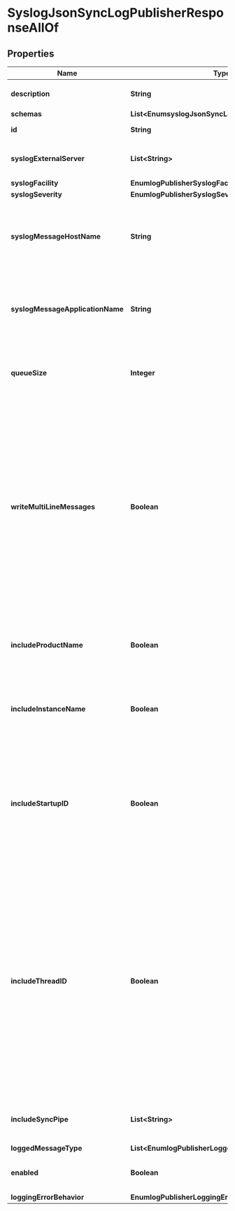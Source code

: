 

# SyslogJsonSyncLogPublisherResponseAllOf


## Properties

| Name | Type | Description | Notes |
|------------ | ------------- | ------------- | -------------|
|**description** | **String** | A description for this Log Publisher |  [optional] |
|**schemas** | **List&lt;EnumsyslogJsonSyncLogPublisherSchemaUrn&gt;** |  |  [optional] |
|**id** | **String** | Name of the Log Publisher |  [optional] |
|**syslogExternalServer** | **List&lt;String&gt;** | The syslog server to which messages should be sent. |  [optional] |
|**syslogFacility** | **EnumlogPublisherSyslogFacilityProp** |  |  [optional] |
|**syslogSeverity** | **EnumlogPublisherSyslogSeverityProp** |  |  [optional] |
|**syslogMessageHostName** | **String** | The local host name that will be included in syslog messages that are logged by this Syslog JSON Sync Log Publisher. |  [optional] |
|**syslogMessageApplicationName** | **String** | The application name that will be included in syslog messages that are logged by this Syslog JSON Sync Log Publisher. |  [optional] |
|**queueSize** | **Integer** | The maximum number of log records that can be stored in the asynchronous queue. |  [optional] |
|**writeMultiLineMessages** | **Boolean** | Indicates whether the JSON objects should use a multi-line representation (with each object field and array value on its own line) that may be easier for administrators to read, but each message will be larger (because of additional spaces and end-of-line markers), and it may be more difficult to consume and parse through some text-oriented tools. |  [optional] |
|**includeProductName** | **Boolean** | Indicates whether log messages should include the product name for the Directory Server. |  [optional] |
|**includeInstanceName** | **Boolean** | Indicates whether log messages should include the instance name for the Directory Server. |  [optional] |
|**includeStartupID** | **Boolean** | Indicates whether log messages should include the startup ID for the Directory Server, which is a value assigned to the server instance at startup and may be used to identify when the server has been restarted. |  [optional] |
|**includeThreadID** | **Boolean** | Indicates whether log messages should include the thread ID for the Directory Server in each log message. This ID can be used to correlate log messages from the same thread within a single log as well as generated by the same thread across different types of log files. More information about the thread with a specific ID can be obtained using the cn&#x3D;JVM Stack Trace,cn&#x3D;monitor entry. |  [optional] |
|**includeSyncPipe** | **List&lt;String&gt;** | Specifies which Sync Pipes can log messages to this Sync Log Publisher. |  [optional] |
|**loggedMessageType** | **List&lt;EnumlogPublisherLoggedMessageTypeProp&gt;** |  |  [optional] |
|**enabled** | **Boolean** | Indicates whether the Log Publisher is enabled for use. |  [optional] |
|**loggingErrorBehavior** | **EnumlogPublisherLoggingErrorBehaviorProp** |  |  [optional] |



